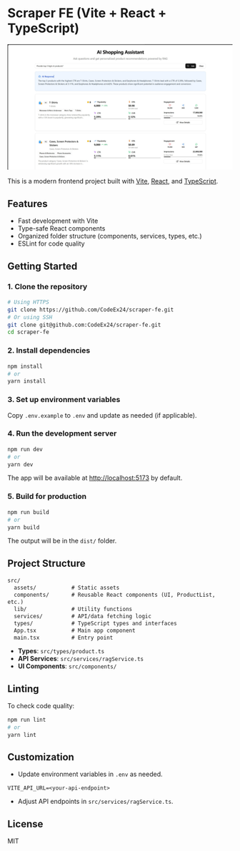 # Scraper FE (Vite + React + TypeScript)

![Screenshot](./src/assets/frontend.jpg)

This is a modern frontend project built with [Vite](https://vitejs.dev/), [React](https://react.dev/), and [TypeScript](https://www.typescriptlang.org/).

## Features

- Fast development with Vite
- Type-safe React components
- Organized folder structure (components, services, types, etc.)
- ESLint for code quality

## Getting Started

### 1. Clone the repository

```bash
# Using HTTPS
git clone https://github.com/CodeEx24/scraper-fe.git
# Or using SSH
git clone git@github.com:CodeEx24/scraper-fe.git
cd scraper-fe
```

### 2. Install dependencies

```bash
npm install
# or
yarn install
```

### 3. Set up environment variables

Copy `.env.example` to `.env` and update as needed (if applicable).

### 4. Run the development server

```bash
npm run dev
# or
yarn dev
```

The app will be available at [http://localhost:5173](http://localhost:5173) by default.

### 5. Build for production

```bash
npm run build
# or
yarn build
```

The output will be in the `dist/` folder.

## Project Structure

```
src/
  assets/           # Static assets
  components/       # Reusable React components (UI, ProductList, etc.)
  lib/              # Utility functions
  services/         # API/data fetching logic
  types/            # TypeScript types and interfaces
  App.tsx           # Main app component
  main.tsx          # Entry point
```

- **Types**: `src/types/product.ts`
- **API Services**: `src/services/ragService.ts`
- **UI Components**: `src/components/`

## Linting

To check code quality:

```bash
npm run lint
# or
yarn lint
```

## Customization

- Update environment variables in `.env` as needed.

```
VITE_API_URL=<your-api-endpoint>
```

- Adjust API endpoints in `src/services/ragService.ts`.

## License

MIT
